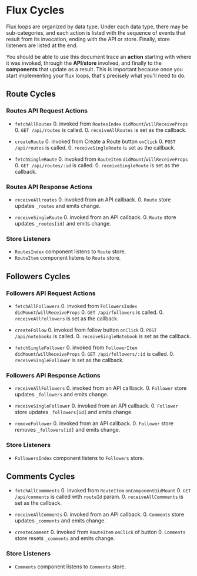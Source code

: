 # Flux Cycles

Flux loops are organized by data type. Under each data type, there may
be sub-categories, and each action is listed with the sequence of events
that result from its invocation, ending with the API or store. Finally,
store listeners are listed at the end.

You should be able to use this document trace an **action** starting
with where it was invoked, through the **API**/**store** involved, and
finally to the **components** that update as a result. This is important
because once you start implementing your flux loops, that's precisely
what you'll need to do.


## Route Cycles

### Routes API Request Actions

* `fetchAllRoutes`
  0. invoked from `RoutesIndex` `didMount`/`willReceiveProps`
  0. `GET /api/routes` is called.
  0. `receiveAllRoutes` is set as the callback.

* `createRoute`
  0. invoked from Create a Route button `onClick`
  0. `POST /api/routes` is called.
  0. `receiveSingleRoute` is set as the callback.

* `fetchSingleRoute`
  0. invoked from `RouteItem` `didMount`/`willReceiveProps`
  0. `GET /api/routes/:id` is called.
  0. `receiveSingleRoute` is set as the callback.


### Routes API Response Actions

* `receiveAllroutes`
  0. invoked from an API callback.
  0. `Route` store updates `_routes` and emits change.

* `receiveSingleRoute`
  0. invoked from an API callback.
  0. `Route` store updates `_routes[id]` and emits change.


### Store Listeners

* `RoutesIndex` component listens to `Route` store.
* `RouteItem` component listens to `Route` store.


## Followers Cycles

### Followers API Request Actions

* `fetchAllFollowers`
  0. invoked from `FollowersIndex` `didMount`/`willReceiveProps`
  0. `GET /api/followers` is called.
  0. `receiveAllFollowers` is set as the callback.

* `createFollow`
  0. invoked from follow button `onClick`
  0. `POST /api/notebooks` is called.
  0. `receiveSingleNotebook` is set as the callback.

* `fetchSingleFollower`
  0. invoked from `FollowerItem` `didMount`/`willReceiveProps`
  0. `GET /api/followers/:id` is called.
  0. `receiveSingleFollower` is set as the callback.

### Followers API Response Actions

* `receiveAllFollowers`
  0. invoked from an API callback.
  0. `Follower` store updates `_followers` and emits change.

* `receiveSingleFollower`
  0. invoked from an API callback.
  0. `Follower` store updates `_followers[id]` and emits change.

* `removeFollower`
  0. invoked from an API callback.
  0. `Follower` store removes `_followers[id]` and emits change.

### Store Listeners

* `FollowersIndex` component listens to `Followers` store.


## Comments Cycles

* `fetchAllCommments`
  0. invoked from `RouteItem` `onComponentDidMount`
  0. `GET /api/comments` is called with `routeId` param.
  0. `receiveAllCommments` is set as the callback.

* `receiveAllComments`
  0. invoked from an API callback.
  0. `Comments` store updates `_comments` and emits change.

* `createComment`
  0. invoked from `RouteItem` `onClick` of button
  0. `Comments` store resets `_comments` and emits change.

### Store Listeners

* `Comments` component listens to `Comments` store.
